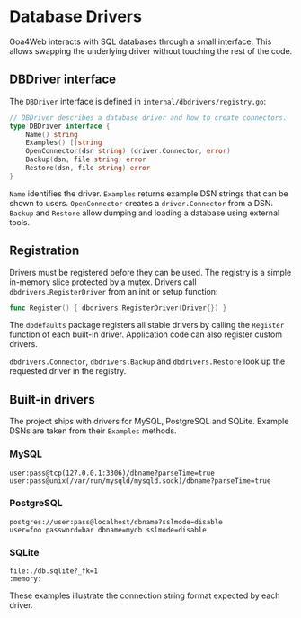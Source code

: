 # Database Drivers

Goa4Web interacts with SQL databases through a small interface. This allows swapping the underlying driver without touching the rest of the code.

## DBDriver interface

The `DBDriver` interface is defined in `internal/dbdrivers/registry.go`:

```go
// DBDriver describes a database driver and how to create connectors.
type DBDriver interface {
    Name() string
    Examples() []string
    OpenConnector(dsn string) (driver.Connector, error)
    Backup(dsn, file string) error
    Restore(dsn, file string) error
}
```

`Name` identifies the driver. `Examples` returns example DSN strings that can be shown to users. `OpenConnector` creates a `driver.Connector` from a DSN. `Backup` and `Restore` allow dumping and loading a database using external tools.

## Registration

Drivers must be registered before they can be used. The registry is a simple in-memory slice protected by a mutex. Drivers call `dbdrivers.RegisterDriver` from an init or setup function:

```go
func Register() { dbdrivers.RegisterDriver(Driver{}) }
```

The `dbdefaults` package registers all stable drivers by calling the `Register` function of each built-in driver. Application code can also register custom drivers.

`dbdrivers.Connector`, `dbdrivers.Backup` and `dbdrivers.Restore` look up the requested driver in the registry.

## Built-in drivers

The project ships with drivers for MySQL, PostgreSQL and SQLite. Example DSNs are taken from their `Examples` methods.

### MySQL

```text
user:pass@tcp(127.0.0.1:3306)/dbname?parseTime=true
user:pass@unix(/var/run/mysqld/mysqld.sock)/dbname?parseTime=true
```

### PostgreSQL

```text
postgres://user:pass@localhost/dbname?sslmode=disable
user=foo password=bar dbname=mydb sslmode=disable
```

### SQLite

```text
file:./db.sqlite?_fk=1
:memory:
```

These examples illustrate the connection string format expected by each driver.
